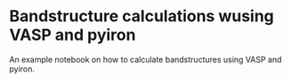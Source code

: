 # Bandstructure calculations wusing VASP and pyiron

An example notebook on how to calculate bandstructures using VASP and pyiron.
